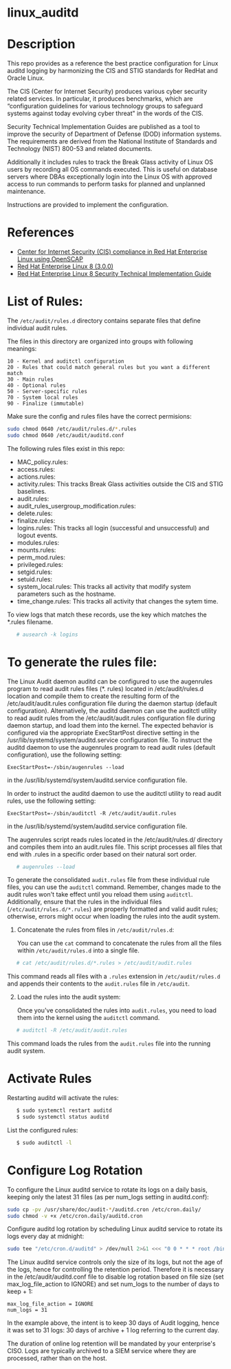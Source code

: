 # linux_auditd

Description
===========
This repo provides as a reference the best practice configuration for Linux auditd logging by harmonizing the CIS and STIG standards for RedHat and Oracle Linux.

The CIS (Center for Internet Security) produces various cyber security related services. In particular, it produces benchmarks, which are “configuration guidelines for various technology groups to safeguard systems against today evolving cyber threat" in the words of the CIS.

Security Technical Implementation Guides are published as a tool to improve the security of Department of Defense (DOD) information systems. The requirements are derived from the National Institute of Standards and Technology (NIST) 800-53 and related documents.

Additionally it includes rules to track the Break Glass activity of Linux OS users by recording all OS commands executed. This is useful on database servers where DBAs exceptionally login into the Linux OS with approved access to run commands to perform tasks for planned and unplanned maintenance.

Instructions are provided to implement the configuration.

References
==========
* [Center for Internet Security (CIS) compliance in Red Hat Enterprise Linux using OpenSCAP](https://www.redhat.com/en/blog/center-internet-security-cis-compliance-red-hat-enterprise-linux-using-openscap)
* [Red Hat Enterprise Linux 8 (3.0.0)](https://www.cisecurity.org/benchmark/red_hat_linux)
* [Red Hat Enterprise Linux 8 Security Technical Implementation Guide](https://www.stigviewer.com/stig/red_hat_enterprise_linux_8/2023-09-11/MAC-1_Classified/)

List of Rules:
===========================

The `/etc/audit/rules.d` directory contains separate files that define individual audit rules.

The files in this directory are organized into groups with following meanings:
```
10 - Kernel and auditctl configuration
20 - Rules that could match general rules but you want a different match
30 - Main rules
40 - Optional rules
50 - Server-specific rules
70 - System local rules
90 - Finalize (immutable)
```

Make sure the config and rules files have the correct permisions:
```bash
sudo chmod 0640 /etc/audit/rules.d/*.rules
sudo chmod 0640 /etc/audit/auditd.conf
```
	
The following rules files exist in this repo:
* MAC_policy.rules:
* access.rules:
* actions.rules:
* activity.rules: This tracks Break Glass activities outside the CIS and STIG baselines.
* audit.rules:
* audit_rules_usergroup_modification.rules:
* delete.rules:
* finalize.rules:
* logins.rules: This tracks all login (successful and unsuccessful) and logout events.
* modules.rules:
* mounts.rules:
* perm_mod.rules:
* privileged.rules:
* setgid.rules:
* setuid.rules:
* system_local.rules: This tracks all activity that modify system parameters such as the hostname.
* time_change.rules: This tracks all activity that changes the sytem time.

To view logs that match these records, use the key which matches the *.rules filename.
```bash
   # ausearch -k logins
```

To generate the rules file:
===========================

The Linux Audit daemon auditd can be configured to use the augenrules program to read audit rules files (*. rules) located
in /etc/audit/rules.d location and compile them to create the resulting form of the /etc/audit/audit.rules configuration
file during the daemon startup (default configuration). Alternatively, the auditd daemon can use the auditctl utility to read
audit rules from the /etc/audit/audit.rules configuration file during daemon startup, and load them into the kernel. The
expected behavior is configured via the appropriate ExecStartPost directive setting in the /usr/lib/systemd/system/auditd.service
configuration file. To instruct the auditd daemon to use the augenrules program to read audit rules (default configuration),
use the following setting:

```
ExecStartPost=-/sbin/augenrules --load
```

in the /usr/lib/systemd/system/auditd.service configuration file.

In order to instruct the auditd daemon to use the auditctl utility to read audit rules, use the following setting:
```
ExecStartPost=-/sbin/auditctl -R /etc/audit/audit.rules
```
in the /usr/lib/systemd/system/auditd.service configuration file.

The augenrules script reads rules located in the /etc/audit/rules.d/ directory and compiles them into an audit.rules file. This
script processes all files that end with .rules in a specific order based on their natural sort order.

```bash
   # augenrules --load
```

To generate the consolidated `audit.rules` file from these individual rule files, you can use the `auditctl` command.
Remember, changes made to the audit rules won't take effect until you reload them using `auditctl`. Additionally, ensure
that the rules in the individual files (`/etc/audit/rules.d/*.rules`) are properly formatted and valid audit rules;
otherwise, errors might occur when loading the rules into the audit system.

1. Concatenate the rules from files in `/etc/audit/rules.d`:
   
   You can use the `cat` command to concatenate the rules from all the files within `/etc/audit/rules.d` into a single file.
```bash
   # cat /etc/audit/rules.d/*.rules > /etc/audit/audit.rules
```
   This command reads all files with a `.rules` extension in `/etc/audit/rules.d` and appends their contents to the `audit.rules` file in `/etc/audit`.

2. Load the rules into the audit system:

   Once you've consolidated the rules into `audit.rules`, you need to load them into the kernel using the `auditctl` command.
```bash
   # auditctl -R /etc/audit/audit.rules
```
   This command loads the rules from the `audit.rules` file into the running audit system.


Activate Rules
======================

Restarting auditd will activate the rules:
```bash
   $ sudo systemctl restart auditd
   $ sudo systemctl status auditd
```

List the configured rules:
```bash
   $ sudo auditctl -l
```

Configure Log Rotation
======================

To configure the Linux auditd service to rotate its logs on a daily basis, keeping only the latest 31 files (as per num_logs setting in auditd.conf):

```bash
sudo cp -pv /usr/share/doc/audit-*/auditd.cron /etc/cron.daily/
sudo chmod -v +x /etc/cron.daily/auditd.cron
```

Configure auditd log rotation by scheduling Linux auditd service to rotate its logs every day at midnight:

```bash
sudo tee "/etc/cron.d/auditd" > /dev/null 2>&1 <<< "0 0 * * * root /bin/bash -lc 'service auditd rotate' > /dev/null 2>&1"
```

The Linux auditd service controls only the size of its logs, but not the age of the logs, hence for controlling the retention period. Therefore it is necessary in the /etc/audit/auditd.conf file to disable log rotation based on file size (set max_log_file_action to IGNORE) and set num_logs to the number of days to keep + 1:

```
max_log_file_action = IGNORE
num_logs = 31
```

In the example above, the intent is to keep 30 days of Audit logging, hence it was set to 31 logs:
  30 days of archive + 1 log referring to the current day.

The duration of online log retention will be mandated by your enterprise's CISO. Logs are typically archived to a SIEM service where they are processed, rather than on the host.
